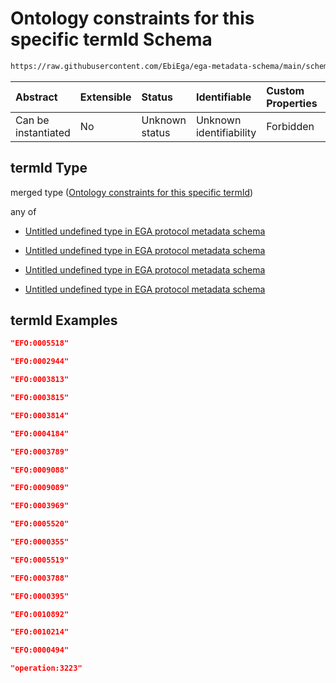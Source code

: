 # Ontology constraints for this specific termId Schema

```txt
https://raw.githubusercontent.com/EbiEga/ega-metadata-schema/main/schemas/EGA.protocol.json#/properties/protocolTypeDescriptor/properties/protocolSubtype/properties/termId
```



| Abstract            | Extensible | Status         | Identifiable            | Custom Properties | Additional Properties | Access Restrictions | Defined In                                                                       |
| :------------------ | :--------- | :------------- | :---------------------- | :---------------- | :-------------------- | :------------------ | :------------------------------------------------------------------------------- |
| Can be instantiated | No         | Unknown status | Unknown identifiability | Forbidden         | Allowed               | none                | [EGA.protocol.json\*](../../../schemas/EGA.protocol.json "open original schema") |

## termId Type

merged type ([Ontology constraints for this specific termId](ega-9-properties-protocol-type-descriptor-properties-subtype-of-the-protocol-properties-ontology-constraints-for-this-specific-termid.md))

any of

* [Untitled undefined type in EGA protocol metadata schema](ega-9-properties-protocol-type-descriptor-properties-subtype-of-the-protocol-properties-ontology-constraints-for-this-specific-termid-anyof-0.md "check type definition")

* [Untitled undefined type in EGA protocol metadata schema](ega-9-properties-protocol-type-descriptor-properties-subtype-of-the-protocol-properties-ontology-constraints-for-this-specific-termid-anyof-1.md "check type definition")

* [Untitled undefined type in EGA protocol metadata schema](ega-9-properties-protocol-type-descriptor-properties-subtype-of-the-protocol-properties-ontology-constraints-for-this-specific-termid-anyof-2.md "check type definition")

* [Untitled undefined type in EGA protocol metadata schema](ega-9-properties-protocol-type-descriptor-properties-subtype-of-the-protocol-properties-ontology-constraints-for-this-specific-termid-anyof-3.md "check type definition")

## termId Examples

```json
"EFO:0005518"
```

```json
"EFO:0002944"
```

```json
"EFO:0003813"
```

```json
"EFO:0003815"
```

```json
"EFO:0003814"
```

```json
"EFO:0004184"
```

```json
"EFO:0003789"
```

```json
"EFO:0009088"
```

```json
"EFO:0009089"
```

```json
"EFO:0003969"
```

```json
"EFO:0005520"
```

```json
"EFO:0000355"
```

```json
"EFO:0005519"
```

```json
"EFO:0003788"
```

```json
"EFO:0000395"
```

```json
"EFO:0010892"
```

```json
"EFO:0010214"
```

```json
"EFO:0000494"
```

```json
"operation:3223"
```
